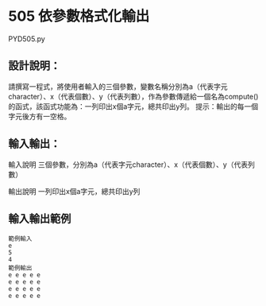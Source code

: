 # 505 依參數格式化輸出
PYD505.py
## 設計說明：
請撰寫一程式，將使用者輸入的三個參數，變數名稱分別為a（代表字元character）、x（代表個數）、y（代表列數），作為參數傳遞給一個名為compute()的函式，該函式功能為：一列印出x個a字元，總共印出y列。
提示：輸出的每一個字元後方有一空格。

## 輸入輸出：
輸入說明
三個參數，分別為a（代表字元character）、x（代表個數）、y（代表列數）

輸出說明
一列印出x個a字元，總共印出y列

## 輸入輸出範例

```
範例輸入
e
5
4
範例輸出
e e e e e 
e e e e e 
e e e e e 
e e e e e 
```
